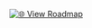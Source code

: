 [![🌐 View Roadmap](https://img.shields.io/badge/Roadmap-Live%20Site-0A192F?style=for-the-badge&logo=github&logoColor=white)](https://anubhavy-05.github.io/mini-web_project/index.html)
